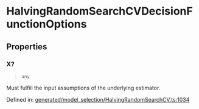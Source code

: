 # HalvingRandomSearchCVDecisionFunctionOptions

## Properties

### X?

> `any`

Must fulfill the input assumptions of the underlying estimator.

Defined in:  [generated/model\_selection/HalvingRandomSearchCV.ts:1034](https://github.com/transitive-bullshit/scikit-learn-ts/blob/92ab806/packages/sklearn/src/generated/model_selection/HalvingRandomSearchCV.ts#L1034)
